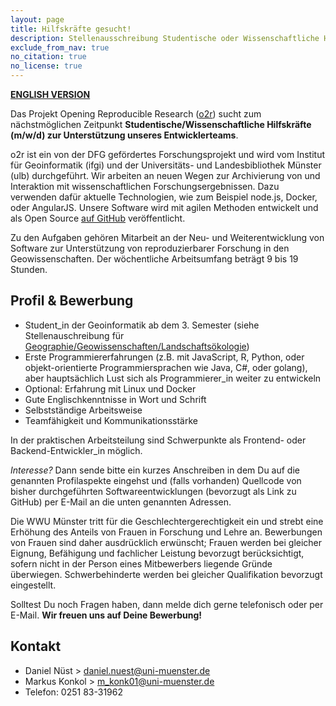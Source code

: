 ```yaml
---
layout: page
title: Hilfskräfte gesucht!
description: Stellenausschreibung Studentische oder Wissenschaftliche Hilfskraft in 'Opening Reproducible Research'
exclude_from_nav: true
no_citation: true
no_license: true
---
```


[**ENGLISH VERSION**](/public/download/student-assistant-o2r.pdf)

Das Projekt Opening Reproducible Research ([o2r](https://o2r.info)) sucht zum nächstmöglichen Zeitpunkt **Studentische/Wissenschaftliche Hilfskräfte (m/w/d) zur Unterstützung unseres Entwicklerteams**.

o2r ist ein von der DFG gefördertes Forschungsprojekt und wird vom Institut für Geoinformatik (ifgi) und der Universitäts- und Landesbibliothek Münster (ulb) durchgeführt.
Wir arbeiten an neuen Wegen zur Archivierung von und Interaktion mit wissenschaftlichen Forschungsergebnissen.
Dazu verwenden dafür aktuelle Technologien, wie zum Beispiel node.js, Docker, oder AngularJS.
Unsere Software wird mit agilen Methoden entwickelt und als Open Source [auf GitHub](https://github.com/o2r-project) veröffentlicht.

Zu den Aufgaben gehören Mitarbeit an der Neu- und Weiterentwicklung von Software zur Unterstützung von reproduzierbarer Forschung in den Geowissenschaften.
Der wöchentliche Arbeitsumfang beträgt 9 bis 19 Stunden.

## Profil & Bewerbung

- Student_in der Geoinformatik ab dem 3. Semester (siehe Stellenauschreibung für [Geographie/Geowissenschaften/Landschaftsökologie](../hilfskraft-geolok))
- Erste Programmiererfahrungen (z.B. mit JavaScript, R, Python, oder objekt-orientierte Programmiersprachen wie Java, C#, oder golang), aber hauptsächlich Lust sich als Programmierer_in weiter zu entwickeln
- Optional: Erfahrung mit Linux und Docker
- Gute Englischkenntnisse in Wort und Schrift
- Selbstständige Arbeitsweise
- Teamfähigkeit und Kommunikationsstärke

In der praktischen Arbeitsteilung sind Schwerpunkte als Frontend- oder Backend-Entwickler_in möglich.

_Interesse?_
Dann sende bitte ein kurzes Anschreiben in dem Du auf die genannten Profilaspekte eingehst und (falls vorhanden) Quellcode von bisher durchgeführten Softwareentwicklungen (bevorzugt als Link zu GitHub) per E-Mail an die unten genannten Adressen.

Die WWU Münster tritt für die Geschlechtergerechtigkeit ein und strebt eine Erhöhung des Anteils von Frauen in Forschung und Lehre an.
Bewerbungen von Frauen sind daher ausdrücklich erwünscht; Frau­en werden bei gleicher Eignung, Befähigung und fachlicher Leistung bevorzugt berücksichtigt, sofern nicht in der Person eines Mitbewerbers liegende Gründe überwiegen.
Schwerbehinderte werden bei gleicher Qualifikation bevorzugt eingestellt.

Solltest Du noch Fragen haben, dann melde dich gerne telefonisch oder per E-Mail. 
**Wir freuen uns auf Deine Bewerbung!**

## Kontakt

- Daniel Nüst > daniel.nuest@uni-muenster.de
- Markus Konkol > m_konk01@uni-muenster.de
- Telefon: 0251 83-31962
